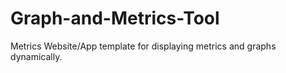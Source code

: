 # Graph-and-Metrics-Tool
Metrics Website/App template for displaying metrics and graphs dynamically.
